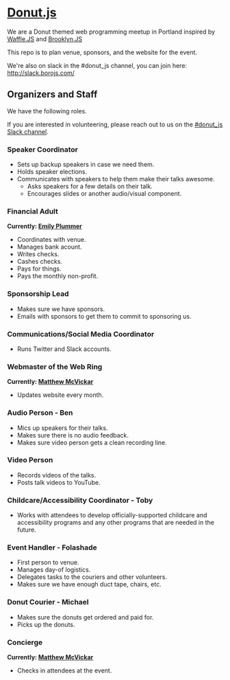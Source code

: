 # [Donut.js](http://donutjs.club/)

We are a Donut themed web programming meetup in Portland inspired by <a href="http://wafflejs.com/">Waffle.JS</a> and <a href="http://brooklynjs.com/">Brooklyn.JS</a>

This repo is to plan venue, sponsors, and the website for the event.

We're also on slack in the #donut_js channel, you can join here: http://slack.borojs.com/

## Organizers and Staff

We have the following roles.

If you are interested in volunteering, please reach out to us on the [#donut_js Slack channel](http://slack.borojs.com/).

### Speaker Coordinator

- Sets up backup speakers in case we need them.
- Holds speaker elections.
- Communicates with speakers to help them make their talks awesome.
	- Asks speakers for a few details on their talk.
	- Encourages slides or another audio/visual component.

### Financial Adult

**Currently: [Emily Plummer](https://github.com/emily-plummer)**

- Coordinates with venue.
- Manages bank acount.
- Writes checks.
- Cashes checks.
- Pays for things.
- Pays the monthly non-profit.

### Sponsorship Lead

- Makes sure we have sponsors.
- Emails with sponsors to get them to commit to sponsoring us.

### Communications/Social Media Coordinator

- Runs Twitter and Slack accounts.

### Webmaster of the Web Ring

**Currently: [Matthew McVickar](http://github.com/matthewmcvickar/)**

- Updates website every month.

### Audio Person - Ben

- Mics up speakers for their talks.
- Makes sure there is no audio feedback.
- Makes sure video person gets a clean recording line.

### Video Person

- Records videos of the talks.
- Posts talk videos to YouTube.

### Childcare/Accessibility Coordinator - Toby

- Works with attendees to develop officially-supported childcare and accessibility programs and any other programs that are needed in the future.

### Event Handler - Folashade

- First person to venue.
- Manages day-of logistics.
- Delegates tasks to the couriers and other volunteers.
- Makes sure we have enough duct tape, chairs, etc.

### Donut Courier - Michael

- Makes sure the donuts get ordered and paid for.
- Picks up the donuts.

### Concierge

**Currently: [Matthew McVickar](http://github.com/matthewmcvickar/)**

- Checks in attendees at the event.
